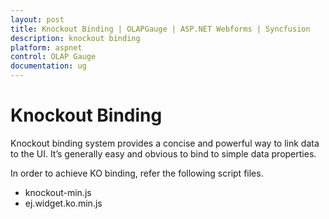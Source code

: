 ```yaml
---
layout: post
title: Knockout Binding | OLAPGauge | ASP.NET Webforms | Syncfusion
description: knockout binding
platform: aspnet
control: OLAP Gauge
documentation: ug
---
```


# Knockout Binding

Knockout binding system provides a concise and powerful way to link data to the UI. It’s generally easy and obvious to bind to simple data properties.

In order to achieve KO binding, refer the following script files.

* knockout-min.js
* ej.widget.ko.min.js
